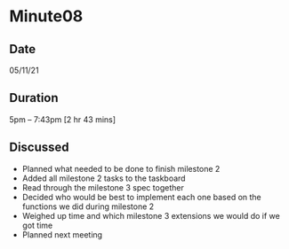 # Minute08

## Date
05/11/21

## Duration
5pm – 7:43pm [2 hr 43 mins]

## Discussed
* Planned what needed to be done to finish milestone 2
* Added all milestone 2 tasks to the taskboard
* Read through the milestone 3 spec together
* Decided who would be best to implement each one based on the functions we did during milestone 2
* Weighed up time and which milestone 3 extensions we would do if we got time
* Planned next meeting
